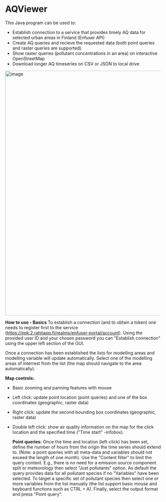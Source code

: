 # AQViewer
This Java program can be used to:
- Establish connection to a service that provides timely AQ data for selected urban areas in Finland (Enfuser API)
- Create AQ queries and recieve the requested data (both point queries and raster queries are supported).
- Show raster queries (pollutant concentrations in an area) on interactive OpenStreetMap
- Download longer AQ timeseries on CSV or JSON to local drive

<img width="1110" height="793" alt="image" src="https://github.com/user-attachments/assets/89e78f82-ee28-40cd-b5d2-5ee371a21aa6" />

**How to use - Basics**
To establish a connection (and to obtain a token) one needs to register first to the service (https://epk.2.rahtiapp.fi/realms/enfuser-portal/account). Using the provided user ID and your chosen password you can "Establish connection" using the upper left section of the GUI.

Once a connection has been established the lists for modelling areas and modelling variable will update automatically. Select one of the modelling areas of interrest from the list (the map should navigate to the area automatically).

**Map controls:**
- Basic zooming and panning features with mouse
- Left click: update point location (point queries) and one of the box coordinates (geographic, raster data)
- Right click: update the second bounding box coordinates (geographic, raster data)
- Double left click: show air quality information on the map for the click location and the specified time ("Time start" -infobox).


  **Point queries:**
  Once the time and location (left-click) has been set, define the number of hours from the origin the time series should extend to. (Note: a point queries with all meta-data and variables should not exceed the length of one month). Use the "Content filter" to limit the query content. E.g., there is no need for a emission source component split or meteorology then select "Just pollutants" option. As default the query provides data for all pollutant species if no "Variables" have been selected. To target a specific set of pollutant species then select one or more variables from the list manually (the list support basic mouse and keyboard functions such as CTRL + A). Finally, select the output format and press "Point query".

  
  
